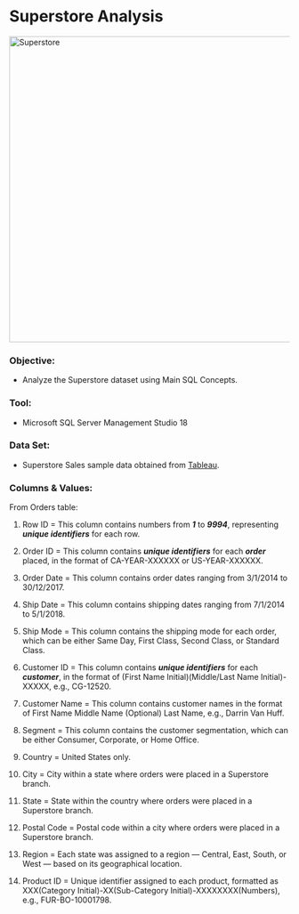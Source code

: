 # Superstore Analysis

<img src="https://github.com/Jagadish940112/Portfolio-Projects/assets/116116336/a457a77a-e947-4284-bc29-e523576b69d5" alt="Superstore" width="1100" height="550">

### Objective:
- Analyze the Superstore dataset using Main SQL Concepts.

### Tool:
- Microsoft SQL Server Management Studio 18

### Data Set:
- Superstore Sales sample data obtained from [Tableau](https://public.tableau.com/app/learn/sample-data).

### Columns & Values:
From Orders table:
1. Row ID = This column contains numbers from ***1*** to ***9994***, representing ***unique identifiers*** for each row.

2. Order ID = This column contains ***unique identifiers*** for each ***order*** placed, in the format of CA-YEAR-XXXXXX or US-YEAR-XXXXXX.

3. Order Date = This column contains order dates ranging from 3/1/2014 to 30/12/2017.

4. Ship Date = This column contains shipping dates ranging from 7/1/2014 to 5/1/2018.

5. Ship Mode = This column contains the shipping mode for each order, which can be either Same Day, First Class, Second Class, or Standard Class.

6. Customer ID = This column contains ***unique identifiers*** for each ***customer***, in the format of (First Name Initial)(Middle/Last Name Initial)-XXXXX, e.g., CG-12520.

7. Customer Name = This column contains customer names in the format of First Name Middle Name (Optional) Last Name, e.g., Darrin Van Huff.

8. Segment = This column contains the customer segmentation, which can be either Consumer, Corporate, or Home Office.

9. Country = United States only.

10. City = City within a state where orders were placed in a Superstore branch.

11. State = State within the country where orders were placed in a Superstore branch.

12. Postal Code = Postal code within a city where orders were placed in a Superstore branch.

13. Region = Each state was assigned to a region — Central, East, South, or West — based on its geographical location.

14. Product ID = Unique identifier assigned to each product, formatted as XXX(Category Initial)-XX(Sub-Category Initial)-XXXXXXXX(Numbers), e.g., FUR-BO-10001798.
